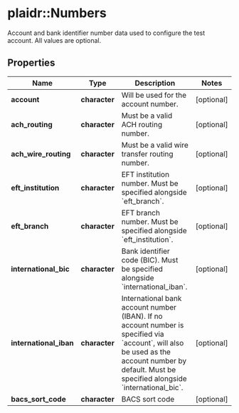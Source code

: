 # plaidr::Numbers

Account and bank identifier number data used to configure the test account. All values are optional.

## Properties
Name | Type | Description | Notes
------------ | ------------- | ------------- | -------------
**account** | **character** | Will be used for the account number. | [optional] 
**ach_routing** | **character** | Must be a valid ACH routing number. | [optional] 
**ach_wire_routing** | **character** | Must be a valid wire transfer routing number. | [optional] 
**eft_institution** | **character** | EFT institution number. Must be specified alongside &#x60;eft_branch&#x60;. | [optional] 
**eft_branch** | **character** | EFT branch number. Must be specified alongside &#x60;eft_institution&#x60;. | [optional] 
**international_bic** | **character** | Bank identifier code (BIC). Must be specified alongside &#x60;international_iban&#x60;. | [optional] 
**international_iban** | **character** | International bank account number (IBAN). If no account number is specified via &#x60;account&#x60;, will also be used as the account number by default. Must be specified alongside &#x60;international_bic&#x60;. | [optional] 
**bacs_sort_code** | **character** | BACS sort code | [optional] 



